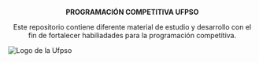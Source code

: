 <p align="center"><strong>PROGRAMACIÓN COMPETITIVA UFPSO</strong></p>

<p align="center">Este repositorio contiene diferente material de estudio y desarrollo con el fin de fortalecer habiliadades para la programación competitiva.</p>

<img src="https://divisis.ufpso.edu.co/images/baner/logo_vertical.png" alt="Logo de la Ufpso"></img>

